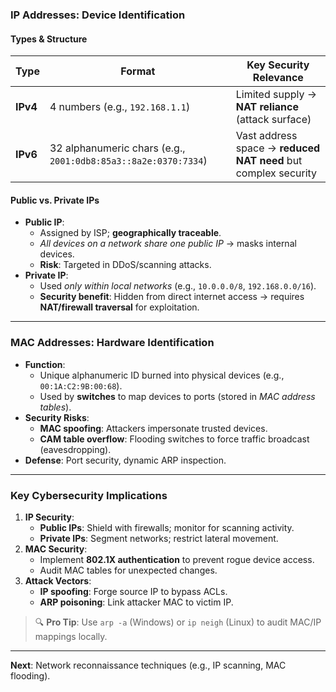 ### **IP Addresses: Device Identification**  
#### **Types & Structure**  
| **Type** | **Format**                  | **Key Security Relevance**               |  
|----------|-----------------------------|------------------------------------------|  
| **IPv4** | 4 numbers (e.g., `192.168.1.1`) | Limited supply → **NAT reliance** (attack surface) |  
| **IPv6** | 32 alphanumeric chars (e.g., `2001:0db8:85a3::8a2e:0370:7334`) | Vast address space → **reduced NAT need** but complex security |  

#### **Public vs. Private IPs**  
- **Public IP**:  
  - Assigned by ISP; **geographically traceable**.  
  - *All devices on a network share one public IP* → masks internal devices.  
  - **Risk**: Targeted in DDoS/scanning attacks.  
- **Private IP**:  
  - Used *only within local networks* (e.g., `10.0.0.0/8`, `192.168.0.0/16`).  
  - **Security benefit**: Hidden from direct internet access → requires **NAT/firewall traversal** for exploitation.  

---

### **MAC Addresses: Hardware Identification**  
- **Function**:  
  - Unique alphanumeric ID burned into physical devices (e.g., `00:1A:C2:9B:00:68`).  
  - Used by **switches** to map devices to ports (stored in *MAC address tables*).  
- **Security Risks**:  
  - **MAC spoofing**: Attackers impersonate trusted devices.  
  - **CAM table overflow**: Flooding switches to force traffic broadcast (eavesdropping).  
- **Defense**: Port security, dynamic ARP inspection.  

---

### **Key Cybersecurity Implications**  
1. **IP Security**:  
   - **Public IPs**: Shield with firewalls; monitor for scanning activity.  
   - **Private IPs**: Segment networks; restrict lateral movement.  
2. **MAC Security**:  
   - Implement **802.1X authentication** to prevent rogue device access.  
   - Audit MAC tables for unexpected changes.  
3. **Attack Vectors**:  
   - **IP spoofing**: Forge source IP to bypass ACLs.  
   - **ARP poisoning**: Link attacker MAC to victim IP.  

> 🔍 **Pro Tip**: Use `arp -a` (Windows) or `ip neigh` (Linux) to audit MAC/IP mappings locally.

---

**Next**: Network reconnaissance techniques (e.g., IP scanning, MAC flooding).  
